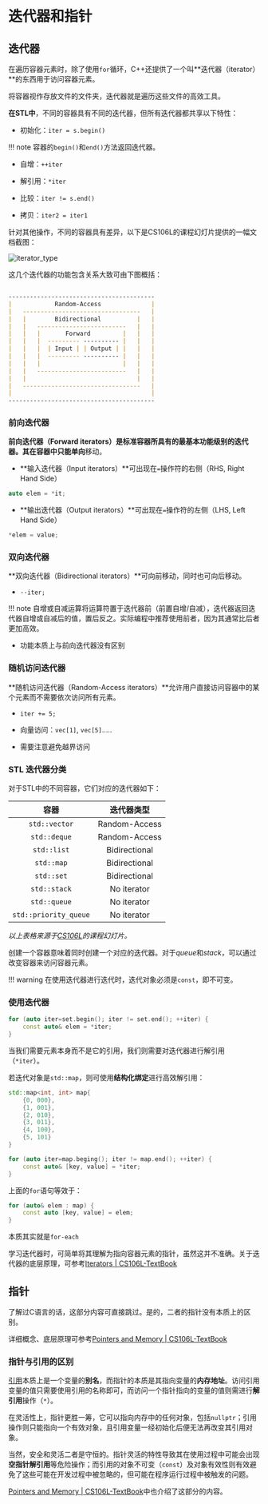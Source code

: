 # 迭代器和指针

## 迭代器

在遍历容器元素时，除了使用`for`循环，C++还提供了一个叫**迭代器（iterator）**的东西用于访问容器元素。

将容器视作存放文件的文件夹，迭代器就是遍历这些文件的高效工具。

**在STL中**，不同的容器具有不同的迭代器，但所有迭代器都共享以下特性：

- 初始化：`iter = s.begin()`

!!! note
    容器的`begin()`和`end()`方法返回迭代器。

- 自增：`++iter`

- 解引用：`*iter`

- 比较：`iter != s.end()`

- 拷贝：`iter2 = iter1`

针对其他操作，不同的容器具有差异，以下是CS106L的课程幻灯片提供的一幅文档截图：

![iterator_type](iterators_type.png)

这几个迭代器的功能包含关系大致可由下图概括：

```md

-----------------------------------------
|            Random-Access              |
|   ---------------------------------   |
|   |        Bidirectional          |   |
|   |   -------------------------   |   |
|   |   |       Forward         |   |   |
|   |   |  --------- ---------- |   |   |
|   |   |  | Input | | Output | |   |   |
|   |   |  --------- ---------- |   |   |
|   |   |                       |   |   |
|   |   -------------------------   |   |
|   |                               |   |
|   ---------------------------------   |
|                                       |
-----------------------------------------
```

### 前向迭代器

**前向迭代器（Forward iterators）**是标准容器所具有的最基本功能级别的迭代器。其在容器中只能**单向**移动。

- **输入迭代器（Input iterators）**可出现在`=`操作符的右侧（RHS, Right Hand Side）

```cpp
auto elem = *it;
```

- **输出迭代器（Output iterators）**可出现在`=`操作符的左侧（LHS, Left Hand Side）

```cpp
*elem = value;
```

### 双向迭代器

**双向迭代器（Bidirectional iterators）**可向前移动，同时也可向后移动。

- `--iter;`

!!! note
    自增或自减运算将运算符置于迭代器前（前置自增/自减），迭代器返回迭代器自增或自减后的值，置后反之。实际编程中推荐使用前者，因为其通常比后者更加高效。

- 功能本质上与前向迭代器没有区别

### 随机访问迭代器

**随机访问迭代器（Random-Access iterators）**允许用户直接访问容器中的某个元素而不需要依次访问所有元素。

- `iter += 5;`

- 向量访问：`vec[1]`, `vec[5]`.....

- 需要注意避免越界访问

### STL 迭代器分类

对于STL中的不同容器，它们对应的迭代器如下：

| 容器 | 迭代器类型 |
|:---:|:---------:|
|`std::vector`| Random-Access |
|`std::deque`| Random-Access |
|`std::list`| Bidirectional |
|`std::map`| Bidirectional |
|`std::set`| Bidirectional |
|`std::stack`| No iterator |
|`std::queue`| No iterator |
|`std::priority_queue`| No iterator |

*以上表格来源于[CS106L](https://web.stanford.edu/class/cs106l/)的课程幻灯片。*

创建一个容器意味着同时创建一个对应的迭代器。对于*queue*和*stack*，可以通过改变容器来访问容器元素。

!!! warning
    在使用迭代器进行迭代时，迭代对象必须是`const`，即不可变。

### 使用迭代器

```cpp
for (auto iter=set.begin(); iter != set.end(); ++iter) {
    const auto& elem = *iter;
}
```
当我们需要元素本身而不是它的引用，我们则需要对迭代器进行解引用（`*iter`）。

若迭代对象是`std::map`，则可使用**结构化绑定**进行高效解引用：

```cpp
std::map<int, int> map{
    {0, 000},
    {1, 001},
    {2, 010},
    {3, 011},
    {4, 100},
    {5, 101}
}

for (auto iter=map.beging(); iter != map.end(); ++iter) {
    const auto& [key, value] = *iter;
}
```

上面的`for`语句等效于：

```cpp
for (auto& elem : map) {
    const auto [key, value] = elem;
}
```
本质其实就是`for-each`

学习迭代器时，可简单将其理解为指向容器元素的指针，虽然这并不准确。关于迭代器的底层原理，可参考[Iterators | CS106L-TextBook](https://cs106l.github.io/textbook/containers/iterators)

## 指针

了解过C语言的话，这部分内容可直接跳过。是的，二者的指针没有本质上的区别。

详细概念、底层原理可参考[Pointers and Memory | CS106L-TextBook](https://cs106l.github.io/textbook/cpp-fundamentals/pointers-and-memory)

### 指针与引用的区别

[引用](01-init-reference.md#引用)本质上是一个变量的**别名**，而指针的本质是其指向变量的**内存地址**。访问引用变量的值只需要使用引用的名称即可，而访问一个指针指向的变量的值则需进行**解引用**操作（`*`）。

在灵活性上，指针更胜一筹，它可以指向内存中的任何对象，包括`nullptr`；引用操作则只能指向一个有效对象，且引用变量一经初始化后便无法再改变其引用对象。

当然，安全和灵活二者是守恒的。指针灵活的特性导致其在使用过程中可能会出现**空指针解引用**等危险操作；而引用的对象不可变（`const`）及对象有效性则有效避免了这些可能在开发过程中被忽略的，但可能在程序运行过程中被触发的问题。

[Pointers and Memory | CS106L-TextBook](https://cs106l.github.io/textbook/cpp-fundamentals/pointers-and-memory#relationship-to-references)中也介绍了这部分的内容。
